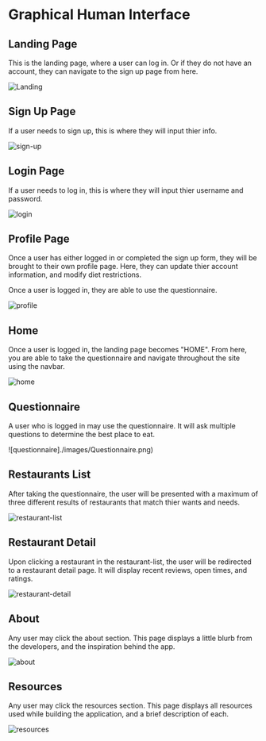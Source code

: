 # Graphical Human Interface

## Landing Page

This is the landing page, where a user can log in. Or if they do not have an account, they can navigate to the sign up page from here.

![Landing](./images/LandingPage.png)

## Sign Up Page

If a user needs to sign up, this is where they will input thier info.

![sign-up](./images/SignUp.png)

## Login Page

If a user needs to log in, this is where they will input thier username and password.

![login](./images/Login.png)

## Profile Page

Once a user has either logged in or completed the sign up form, they will be brought to their own profile page. Here, they can update thier account information, and modify diet restrictions.

Once a user is logged in, they are able to use the questionnaire.

![profile](./images/Profile.png)

## Home

Once a user is logged in, the landing page becomes "HOME". From here, you are able to take the questionnaire and navigate throughout the site using the navbar.

![home](./images/Home.png)

## Questionnaire

A user who is logged in may use the questionnaire. It will ask multiple questions to determine the best place to eat.

![questionnaire]./images/Questionnaire.png)

## Restaurants List

After taking the questionnaire, the user will be presented with a maximum of three different results of restaurants that match thier wants and needs.

![restaurant-list](./images/RestaurantList.png)

## Restaurant Detail

Upon clicking a restaurant in the restaurant-list, the user will be redirected to a restaurant detail page. It will display recent reviews, open times, and ratings.

![restaurant-detail](./images/RestaurantDetail.png)

## About

Any user may click the about section. This page displays a little blurb from the developers, and the inspiration behind the app.

![about](./images/About.png)

## Resources

Any user may click the resources section. This page displays all resources used while building the application, and a brief description of each.

![resources](./images/Resources.png)
